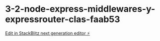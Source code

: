 # 3-2-node-express-middlewares-y-expressrouter-clas-faab53

[Edit in StackBlitz next generation editor ⚡️](https://stackblitz.com/~/github.com/Verokina89/3-2-node-express-middlewares-y-expressrouter-clas-faab53)
